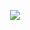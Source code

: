 <p align="center">
  <img src="https://readme-typing-svg.demolab.com?font=Cascadia+Code&weight=600&size=20&duration=5000&pause=1000&color=FFFFFF&center=true&vCenter=true&multiline=false&width=500&height=40&lines=IF+I'M+NOT+WORKING+-+IT+MEANS+I'M+DEAD+💀" />
</p>
<!--START_SECTION:waka-->
<!--END_SECTION:waka-->